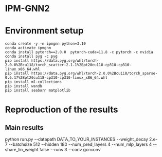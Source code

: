 # IPM-GNN2

# Environment setup

```angular2html
conda create -y -n ipmgnn python=3.10
conda activate ipmgnn
conda install pytorch==2.0.0  pytorch-cuda=11.8 -c pytorch -c nvidia
conda install pyg -c pyg
pip install https://data.pyg.org/whl/torch-2.0.0%2Bcu118/torch_scatter-2.1.1%2Bpt20cu118-cp310-cp310-linux_x86_64.whl
pip install https://data.pyg.org/whl/torch-2.0.0%2Bcu118/torch_sparse-0.6.17%2Bpt20cu118-cp310-cp310-linux_x86_64.whl
pip install ml-collections
pip install wandb
pip install seaborn matplotlib
```

# Reproduction of the results

## Main results 

python run.py --datapath DATA_TO_YOUR_INSTANCES --weight_decay 2.e-7 --batchsize 512 --hidden 180 --num_pred_layers 4 --num_mlp_layers 4 --share_lin_weight false --runs 3 --conv gcnconv

